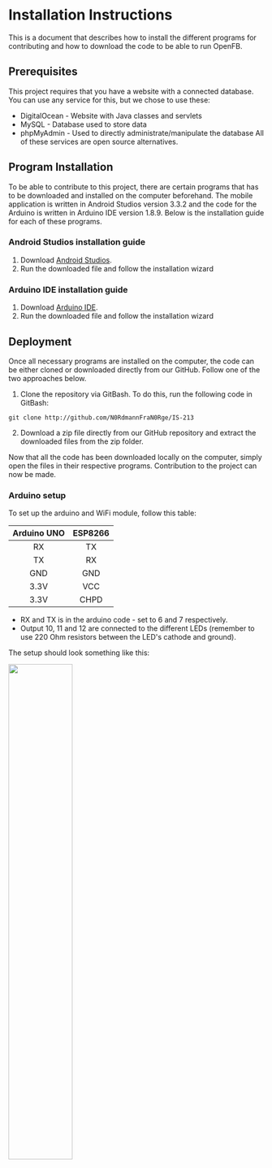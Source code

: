 # Installation Instructions

This is a document that describes how to install the different programs for contributing and how to download the code to be able to run OpenFB.

## Prerequisites

This project requires that you have a website with a connected database. You can use any service for this, but we chose to use these:
* DigitalOcean - Website with Java classes and servlets
* MySQL - Database used to store data
* phpMyAdmin - Used to directly administrate/manipulate the database
All of these services are open source alternatives.

## Program Installation

To be able to contribute to this project, there are certain programs that has to be downloaded and installed on the computer beforehand. The mobile application is written in Android Studios version 3.3.2 and the code for the Arduino is written in Arduino IDE version 1.8.9. Below is the installation guide for each of these programs.

### Android Studios installation guide

1. Download [Android Studios](https://developer.android.com/studio).
1. Run the downloaded file and follow the installation wizard

### Arduino IDE installation guide

1. Download [Arduino IDE](https://www.arduino.cc/en/main/software).
1. Run the downloaded file and follow the installation wizard

## Deployment

Once all necessary programs are installed on the computer, the code can be either cloned or downloaded directly from our GitHub. Follow one of the two approaches below.

1. Clone the repository via GitBash. To do this, run the following code in GitBash:

```
git clone http://github.com/N0RdmannFraN0Rge/IS-213
```

2. Download a zip file directly from our GitHub repository and extract the downloaded files from the zip folder.

Now that all the code has been downloaded locally on the computer, simply open the files in their respective programs. Contribution to the project can now be made.

### Arduino setup

To set up the arduino and WiFi module, follow this table:

|Arduino UNO|ESP8266|
|:---------:|:-----:|
|RX|TX|
|TX|RX|
|GND|GND|
|3.3V|VCC|
|3.3V|CHPD|

* RX and TX is in the arduino code - set to 6 and 7 respectively.
* Output 10, 11 and 12 are connected to the different LEDs (remember to use 220 Ohm resistors between the LED's cathode and ground).

The setup should look something like this:

<img src="https://user-images.githubusercontent.com/35686045/57137669-d400ba80-6db0-11e9-8377-9df8f1f4c8f9.jpg" width="50%"></img>
